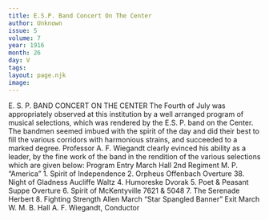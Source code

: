 ```yaml
---
title: E.S.P. Band Concert On The Center
author: Unknown
issue: 5
volume: 7
year: 1916
month: 26
day: V
tags:
layout: page.njk
image:
---
```

E. S. P. BAND CONCERT ON THE CENTER       The Fourth of July was appropriately observed at this institution by a well arranged program of musical selections, which was rendered by the E.S. P. band on the Center. The bandmen seemed imbued with the spirit of the day and did their best to fill the various corridors with harmonious strains, and succeeded to a marked degree.       Professor A. F. Wiegandt clearly evinced his ability as a leader, by the fine work of the band in the rendition of the various selections which are given below:       Program Entry March Hall 2nd Regiment M. P. “America” 1. Spirit of Independence 2. Orpheus Offenbach Overture 38. Night of Gladness Aucliffe Waltz 4. Humoreske Dvorak 5. Poet & Peasant Suppe Overture 6. Spirit of McKentyville 7621 & 5048 7. The Serenade Herbert 8. Fighting Strength Allen March “Star Spangled Banner” Exit March W. M. B. Hall A. F. Wiegandt, Conductor    

